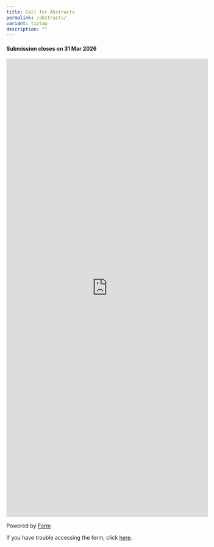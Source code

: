 ```yaml
---
title: Call for Abstracts
permalink: /abstracts/
variant: tiptap
description: ""
---
```

<h4>Submission closes on 31 Mar 2026</h4>
<div class="iframe-wrapper">
<iframe style="width: 105%; height: 1200px" allowfullscreen="true" frameborder="0" src="https://form.gov.sg/68f7160117694275a646dd0f"></iframe>
</div>
<p>Powered by <a href="https://form.gov.sg" rel="noopener noreferrer nofollow" target="_blank">Form</a>
</p>
<p></p>
<p></p>
<p>If you have trouble accessing the form, click <a href="https://form.gov.sg/admin/form/68f7160117694275a646dd0f" rel="noopener nofollow" target="_blank">here</a>.</p>
<p></p>